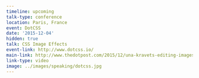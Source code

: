 ```yaml
---
timeline: upcoming
talk-type: conference
location: Paris, France
event: DotCSS
date: '2015-12-04'
hidden: true
talk: CSS Image Effects
event-link: http://www.dotcss.io/
main-link: http://www.thedotpost.com/2015/12/una-kravets-editing-images-in-css#autoplay
link-type: video
image: ../images/speaking/dotcss.jpg
---
```


